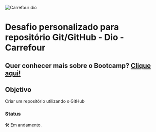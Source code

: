 ![Carrefour dio](https://user-images.githubusercontent.com/94574940/163497695-0947a5fe-c0e8-4346-82b0-997204600e67.png)

# Desafio personalizado para repositório Git/GitHub - Dio - Carrefour

##  Quer conhecer mais sobre o Bootcamp? [Clique aqui!](https://www.dio.me/bootcamp/carrefour-web-developer)

## Objetivo
Criar um repositório utilizando o GitHub

### Status

🛠 Em andamento.
